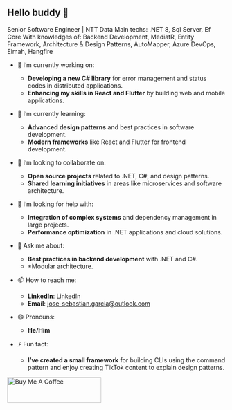 ## Hello buddy 👋

Senior Software Engineer | NTT Data 
Main techs: .NET 8, Sql Server, Ef Core
With knowledges of: Backend Development, MediatR, Entity Framework, Architecture & Design Patterns, AutoMapper, Azure DevOps, Elmah, Hangfire

- 🔭 I’m currently working on:
  - **Developing a new C# library** for error management and status codes in distributed applications.
  - **Enhancing my skills in React and Flutter** by building web and mobile applications.

- 🌱 I’m currently learning:
  - **Advanced design patterns** and best practices in software development.
  - **Modern frameworks** like React and Flutter for frontend development.

- 👯 I’m looking to collaborate on:
  - **Open source projects** related to .NET, C#, and design patterns.
  - **Shared learning initiatives** in areas like microservices and software architecture.

- 🤔 I’m looking for help with:
  - **Integration of complex systems** and dependency management in large projects.
  - **Performance optimization** in .NET applications and cloud solutions.

- 💬 Ask me about:
  - **Best practices in backend development** with .NET and C#.
  - *Modular architecture.

- 📫 How to reach me:
  - **LinkedIn**: [LinkedIn](https://www.linkedin.com/in/jose-sebastian-garcia)
  - **Email**: jose-sebastian.garcia@outlook.com

- 😄 Pronouns:
  - **He/Him**

- ⚡ Fun fact:
  - **I’ve created a small framework** for building CLIs using the command pattern and enjoy creating TikTok content to explain design patterns.

<a href="https://www.buymeacoffee.com/josesebastiangarcia" target="_blank"><img src="https://cdn.buymeacoffee.com/buttons/v2/default-yellow.png" alt="Buy Me A Coffee" style="height: 60px !important;width: 217px !important;" ></a>
